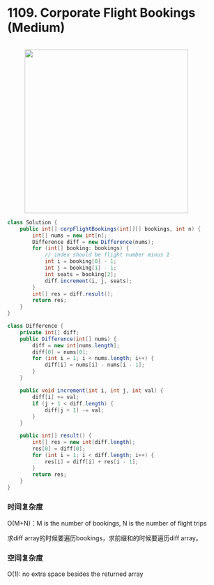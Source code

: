# 1109. Corporate Flight Bookings (Medium)

<figure><img src="../../../../.gitbook/assets/image (16) (1).png" alt=""><figcaption></figcaption></figure>

<figure><img src="../../../../.gitbook/assets/image (17) (1).png" alt="" width="375"><figcaption></figcaption></figure>

```java
class Solution {
    public int[] corpFlightBookings(int[][] bookings, int n) {
        int[] nums = new int[n];
        Difference diff = new Difference(nums);
        for (int[] booking: bookings) {
            // index should be flight number minus 1
            int i = booking[0] - 1;
            int j = booking[1] - 1;
            int seats = booking[2];
            diff.increment(i, j, seats);
        }
        int[] res = diff.result();
        return res;
    }
}

class Difference {
    private int[] diff;
    public Difference(int[] nums) {
        diff = new int[nums.length];
        diff[0] = nums[0];
        for (int i = 1; i < nums.length; i++) {
            diff[i] = nums[i] - nums[i - 1];
        }
    }

    public void increment(int i, int j, int val) {
        diff[i] += val;
        if (j + 1 < diff.length) {
            diff[j + 1] -= val;
        }
    }

    public int[] result() {
        int[] res = new int[diff.length];
        res[0] = diff[0];
        for (int i = 1; i < diff.length; i++) {
            res[i] = diff[i] + res[i - 1];
        }
        return res;
    }
}
```

### 时间复杂度

O(M+N)：M is the number of bookings, N is the number of flight trips

求diff array的时候要遍历bookings，求前缀和的时候要遍历diff array。

### 空间复杂度

O(1): no extra space besides the returned array

